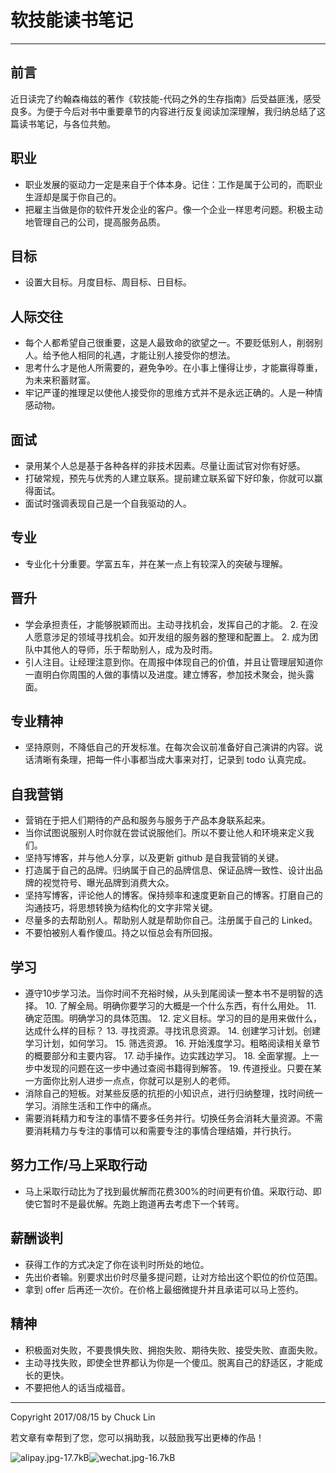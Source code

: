 # 软技能读书笔记

---
## 前言
近日读完了约翰森梅兹的著作《软技能-代码之外的生存指南》后受益匪浅，感受良多。为便于今后对书中重要章节的内容进行反复阅读加深理解，我归纳总结了这篇读书笔记，与各位共勉。

## 职业
- 职业发展的驱动力一定是来自于个体本身。记住：工作是属于公司的，而职业生涯却是属于你自己的。
- 把雇主当做是你的软件开发企业的客户。像一个企业一样思考问题。积极主动地管理自己的公司，提高服务品质。

## 目标
- 设置大目标。月度目标、周目标、日目标。

## 人际交往
- 每个人都希望自己很重要，这是人最致命的欲望之一。不要贬低别人，削弱别人。给予他人相同的礼遇，才能让别人接受你的想法。
- 思考什么才是他人所需要的，避免争吵。在小事上懂得让步，才能赢得尊重，为未来积蓄财富。
- 牢记严谨的推理足以使他人接受你的思维方式并不是永远正确的。人是一种情感动物。

## 面试
- 录用某个人总是基于各种各样的非技术因素。尽量让面试官对你有好感。
- 打破常规，预先与优秀的人建立联系。提前建立联系留下好印象，你就可以赢得面试。
- 面试时强调表现自己是一个自我驱动的人。

## 专业
- 专业化十分重要。学富五车，并在某一点上有较深入的突破与理解。

## 晋升
- 学会承担责任，才能够脱颖而出。主动寻找机会，发挥自己的才能。
	2. 在没人愿意涉足的领域寻找机会。如开发组的服务器的整理和配置上。
	2. 成为团队中其他人的导师，乐于帮助别人，成为及时雨。
- 引人注目。让经理注意到你。在周报中体现自己的价值，并且让管理层知道你一直明白你周围的人做的事情以及进度。建立博客，参加技术聚会，抛头露面。

## 专业精神
- 坚持原则，不降低自己的开发标准。在每次会议前准备好自己演讲的内容。说话清晰有条理，把每一件小事都当成大事来对打，记录到 todo 认真完成。

## 自我营销
- 营销在于把人们期待的产品和服务与服务于产品本身联系起来。
- 当你试图说服别人时你就在尝试说服他们。所以不要让他人和环境来定义我们。
- 坚持写博客，并与他人分享，以及更新 github 是自我营销的关键。
- 打造属于自己的品牌。归纳属于自己的品牌信息、保证品牌一致性、设计出品牌的视觉符号、曝光品牌到消费大众。
- 坚持写博客，评论他人的博客。保持频率和速度更新自己的博客。打磨自己的沟通技巧，将思想转换为结构化的文字非常关键。
- 尽量多的去帮助别人。帮助别人就是帮助你自己。注册属于自己的 Linked。
- 不要怕被别人看作傻瓜。持之以恒总会有所回报。

## 学习

- 遵守10步学习法。当你时间不充裕时候，从头到尾阅读一整本书不是明智的选择。
	10. 了解全局。明确你要学习的大概是一个什么东西，有什么用处。
	11. 确定范围。明确学习的具体范围。
	12. 定义目标。学习的目的是用来做什么，达成什么样的目标？
	13. 寻找资源。寻找讯息资源。
	14. 创建学习计划。创建学习计划，如何学习。
	15. 筛选资源。
	16. 开始浅度学习。粗略阅读相关章节的概要部分和主要内容。
	17. 动手操作。边实践边学习。
	18. 全面掌握。上一步中发现的问题在这一步中通过查阅书籍得到解答。
	19. 传道授业。只要在某一方面你比别人进步一点点，你就可以是别人的老师。
- 消除自己的短板。对某些反感的抗拒的小知识点，进行归纳整理，找时间统一学习。消除生活和工作中的痛点。
- 需要消耗精力和专注的事情不要多任务并行。切换任务会消耗大量资源。不需要消耗精力与专注的事情可以和需要专注的事情合理结婚，并行执行。

## 努力工作/马上采取行动
- 马上采取行动比为了找到最优解而花费300%的时间更有价值。采取行动、即使它暂时不是最优解。先跑上跑道再去考虑下一个转弯。

## 薪酬谈判
- 获得工作的方式决定了你在谈判时所处的地位。
- 先出价者输。别要求出价时尽量多提问题，让对方给出这个职位的价位范围。
- 拿到 offer 后再还一次价。在价格上最细微提升并且承诺可以马上签约。

## 精神
- 积极面对失败，不要畏惧失败、拥抱失败、期待失败、接受失败、直面失败。
- 主动寻找失败，即使全世界都认为你是一个傻瓜。脱离自己的舒适区，才能成长的更快。
- 不要把他人的话当成福音。

---
Copyright 2017/08/15 by Chuck Lin

若文章有幸帮到了您，您可以捐助我，以鼓励我写出更棒的作品！

![alipay.jpg-17.7kB][99]![wechat.jpg-16.7kB][98]


[99]: http://static.zybuluo.com/mikumikulch/6g65s5tsspdmsk87a8ariszo/alipay.jpg
[98]: http://static.zybuluo.com/mikumikulch/rk5hldgo4wi9fv23xu3vm8pf/wechat.jpg


